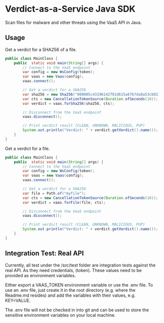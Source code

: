 # Verdict-as-a-Service Java SDK

Scan files for malware and other threats using the VaaS API in Java.

## Usage

Get a verdict for a SHA256 of a file.

```java
public class MainClass {
    public  static void main(String[] args) {
        // Connect to the VaaS endpoint
        var config = new WsConfig(token);
        var vaas = new Vaas(config);
        vaas.connect();

        // Get a verdict for a SHA256
        var sha256 = new Sha256("000005c43196142f01d615a67b7da8a53cb0172f8e9317a2ec9a0a39a1da6fe8");
        var cts = new CancellationTokenSource(Duration.ofSeconds(10));
        var verdict = vaas.forSha256(sha256, cts);

        // Disconnect from the VaaS endpoint
        vaas.disconnect();

        // Print verdict result (CLEAN, UNKNOWN, MALICIOUS, PUP)
        System.out.println("Verdict: " + verdict.getVerdict().name());
    }
}

```

Get a verdict for a file.

```java
public class MainClass {
    public  static void main(String[] args) {
        // Connect to the VaaS endpoint
        var config = new WsConfig(token);
        var vaas = new Vaas(config);
        vaas.connect();

        // Get a verdict for a SHA256
        var file = Path.of("myfile");
        var cts = new CancellationTokenSource(Duration.ofSeconds(10));
        var verdict = vaas.forFile(file, cts);

        // Disconnect from the VaaS endpoint
        vaas.disconnect();

        // Print verdict result (CLEAN, UNKNOWN, MALICIOUS, PUP)
        System.out.println("Verdict: " + verdict.getVerdict().name());
    }
}
```

## Integration Test: Real API

Currently, all test under the /src/test folder are integration tests against the real API. As they need credentials, (token). These values need to be provided as environment variables.

Either export a VAAS_TOKEN environment variable or use the .env file. To use an .env file, just create it in the root directory (e.g. where the Readme.md resides) and add the variables with their values, e.g. KEY=VALUE.

The .env file will not be checked in into git and can be used to store the sensitive environment variables on your local machine.
